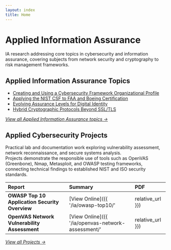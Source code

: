 ```yaml
---
layout: index
title: Home
---
```


# Applied Information Assurance

IA research addressing core topics in cybersecurity and information assurance, covering subjects from network security and cryptography to risk management frameworks.

## Applied Information Assurance Topics

- [Creating and Using a Cybersecurity Framework Organizational Profile](/ia/csf-gap-analysis)
- [Applying the NIST CSF to FAA and Boeing Certification](/ia/aviation-csf-application)
- [Evolving Assurance Levels for Digital Identity](/ia/nist-800-63-comparison)
- [Hybrid Cryptographic Protocols Beyond SSL/TLS](/ia/hybrid-crypto-protocols)

*[View all Applied Information Assurance topics →](/ia/)*

## Applied Cybersecurity Projects

Practical lab and documentation work exploring vulnerability assessment, network reconnaissance, and secure systems analysis.  
Projects demonstrate the responsible use of tools such as OpenVAS (Greenbone), Nmap, Metasploit, and OWASP testing frameworks, connecting technical findings to established NIST and ISO security standards.

| Report | Summary | PDF |
|:--------|:---------|:----|
| **OWASP Top 10 Application Security Overview** | [View Online]({{ '/ia/owasp-top10/' | relative_url }}) | [Download]({{ '/assets/docs/owasp-top10-overview.pdf' | relative_url }}) |
| **OpenVAS Network Vulnerability Assessment** | [View Online]({{ '/ia/openvas-network-assessment/' | relative_url }}) | [Download]({{ '/assets/docs/openvas-network-assessment.pdf' | relative_url }}) |

*[View all Projects →](/projects/)*
